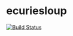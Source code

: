 # ecuriesloup

[![Build Status](https://travis-ci.org/krack/ecuriesloup.svg?branch=master)](https://travis-ci.org/krack/ecuriesloup)